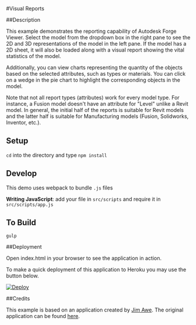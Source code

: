 #Visual Reports

##Description

This example demonstrates the reporting capability of Autodesk Forge Viewer. Select the model from the dropdown box in the right pane to see the 2D and 3D representations of the model in the left pane. If the model has a 2D sheet, it will also be loaded along with a visual report showing the vital statistics of the model.

Additionally, you can view charts representing the quantity of the objects based on the selected attributes, such as types or materials. You can click on a wedge in the pie chart to highlight the corresponding objects in the model.

Note that not all report types (attributes) work for every model type. For instance, a Fusion model doesn't have an attribute for "Level" unlike a Revit model. In general, the initial half of the reports is suitable for Revit models and the latter half is suitable for Manufacturing models (Fusion, Solidworks, Inventor, etc.).

## Setup
`cd` into the directory and type `npm install`

## Develop
This demo uses webpack to bundle `.js` files

__Writing JavaScript__: add your file in `src/scripts` and require it in `src/scripts/app.js`

## To Build
`gulp`

##Deployment

Open index.html in your browser to see the application in action.

To make a quick deployment of this application to Heroku you may use the button below.

[![Deploy](https://www.herokucdn.com/deploy/button.png)](https://heroku.com/deploy)

##Credits

This example is based on an application created by [Jim Awe](https://github.com/JimAwe). The original application can be found [here](https://github.com/JimAwe/LmvNavTest).
